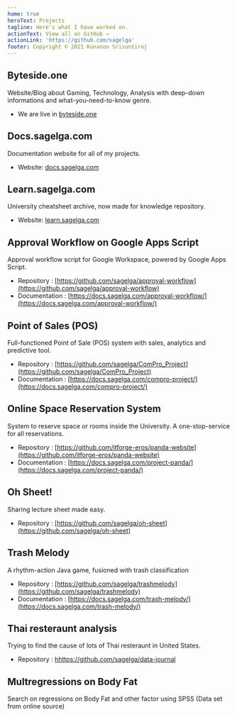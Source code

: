 ```yaml
---
home: true
heroText: Projects
tagline: Here's what I have worked on.
actionText: View all on GitHub →
actionLink: 'https://github.com/sagelga'
footer: Copyright © 2021 Kunanon Srisuntiroj
---
```

## Byteside.one
Website/Blog about Gaming, Technology, Analysis with deep-down informations and what-you-need-to-know genre.

- We are live in [byteside.one](https://byteside.one/)

## Docs.sagelga.com
Documentation website for all of my projects.

- Website: [docs.sagelga.com](https://docs.sagelga.com/)

## Learn.sagelga.com
University cheatsheet archive, now made for knowledge repository.

- Website: [learn.sagelga.com](https://learn.sagelga.com/)

## Approval Workflow on Google Apps Script
Approval workflow script for Google Workspace, powered by Google Apps Script.

- Repository : [https://github.com/sagelga/approval-workflow](https://github.com/sagelga/approval-workflow)
- Documentation : [https://docs.sagelga.com/approval-workflow/](https://docs.sagelga.com/approval-workflow/)

## Point of Sales (POS)
Full-functioned Point of Sale (POS) system with sales, analytics and predictive tool.

- Repository : [https://github.com/sagelga/ComPro_Project](https://github.com/sagelga/ComPro_Project)
- Documentation : [https://docs.sagelga.com/compro-project/](https://docs.sagelga.com/compro-project/)

## Online Space Reservation System
System to reserve space or rooms inside the University. A one-stop-service for all reservations.

- Repository : [https://github.com/itforge-eros/panda-website](https://github.com/itforge-eros/panda-website)
- Documentation : [https://docs.sagelga.com/project-panda/](https://docs.sagelga.com/project-panda/)

## Oh Sheet!
Sharing lecture sheet made easy.

- Repository : [https://github.com/sagelga/oh-sheet](https://github.com/sagelga/oh-sheet)

## Trash Melody
A rhythm-action Java game, fusioned with trash classification

- Repository : [https://github.com/sagelga/trashmelody](https://github.com/sagelga/trashmelody)
- Documentation : [https://docs.sagelga.com/trash-melody/](https://docs.sagelga.com/trash-melody/)

## Thai resteraunt analysis
Trying to find the cause of lots of Thai resteraunt in United States.

- Repository : [hhttps://github.com/sagelga/data-journal](https://github.com/sagelga/data-journal)

## Multregressions on Body Fat
Search on regressions on Body Fat and other factor using SPSS (Data set from online source)
